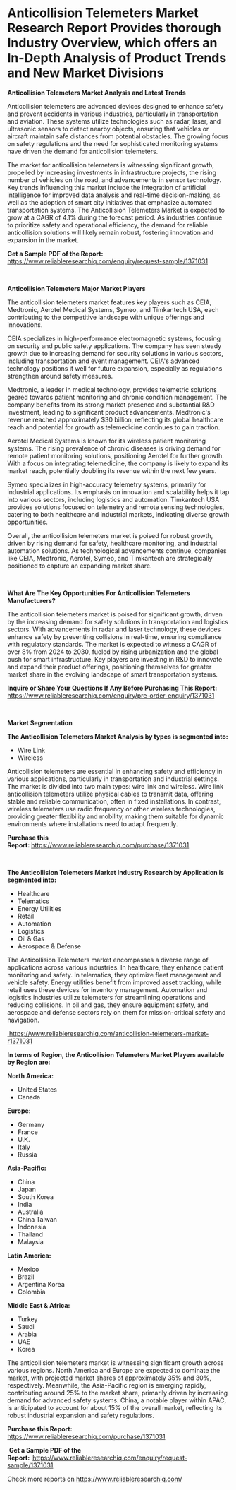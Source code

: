 <p><h1>Anticollision Telemeters Market Research Report Provides thorough Industry Overview, which offers an In-Depth Analysis of Product Trends and New Market Divisions</h1></p><p><strong>Anticollision Telemeters Market Analysis and Latest Trends</strong></p>
<p><p>Anticollision telemeters are advanced devices designed to enhance safety and prevent accidents in various industries, particularly in transportation and aviation. These systems utilize technologies such as radar, laser, and ultrasonic sensors to detect nearby objects, ensuring that vehicles or aircraft maintain safe distances from potential obstacles. The growing focus on safety regulations and the need for sophisticated monitoring systems have driven the demand for anticollision telemeters.</p><p>The market for anticollision telemeters is witnessing significant growth, propelled by increasing investments in infrastructure projects, the rising number of vehicles on the road, and advancements in sensor technology. Key trends influencing this market include the integration of artificial intelligence for improved data analysis and real-time decision-making, as well as the adoption of smart city initiatives that emphasize automated transportation systems. The Anticollision Telemeters Market is expected to grow at a CAGR of 4.1% during the forecast period. As industries continue to prioritize safety and operational efficiency, the demand for reliable anticollision solutions will likely remain robust, fostering innovation and expansion in the market.</p></p>
<p><strong>Get a Sample PDF of the Report:&nbsp;</strong> <a href="https://www.reliableresearchiq.com/enquiry/request-sample/1371031?utm_campaign=2313&utm_medium=2&utm_source=Github&utm_content=ia&utm_term=22032025&utm_id=anticollision-telemeters">https://www.reliableresearchiq.com/enquiry/request-sample/1371031</a></p>
<p>&nbsp;</p>
<p><strong>Anticollision Telemeters Major Market Players</strong></p>
<p><p>The anticollision telemeters market features key players such as CEIA, Medtronic, Aerotel Medical Systems, Symeo, and Timkantech USA, each contributing to the competitive landscape with unique offerings and innovations.</p><p>CEIA specializes in high-performance electromagnetic systems, focusing on security and public safety applications. The company has seen steady growth due to increasing demand for security solutions in various sectors, including transportation and event management. CEIA's advanced technology positions it well for future expansion, especially as regulations strengthen around safety measures.</p><p>Medtronic, a leader in medical technology, provides telemetric solutions geared towards patient monitoring and chronic condition management. The company benefits from its strong market presence and substantial R&D investment, leading to significant product advancements. Medtronic's revenue reached approximately $30 billion, reflecting its global healthcare reach and potential for growth as telemedicine continues to gain traction.</p><p>Aerotel Medical Systems is known for its wireless patient monitoring systems. The rising prevalence of chronic diseases is driving demand for remote patient monitoring solutions, positioning Aerotel for further growth. With a focus on integrating telemedicine, the company is likely to expand its market reach, potentially doubling its revenue within the next few years.</p><p>Symeo specializes in high-accuracy telemetry systems, primarily for industrial applications. Its emphasis on innovation and scalability helps it tap into various sectors, including logistics and automation. Timkantech USA provides solutions focused on telemetry and remote sensing technologies, catering to both healthcare and industrial markets, indicating diverse growth opportunities.</p><p>Overall, the anticollision telemeters market is poised for robust growth, driven by rising demand for safety, healthcare monitoring, and industrial automation solutions. As technological advancements continue, companies like CEIA, Medtronic, Aerotel, Symeo, and Timkantech are strategically positioned to capture an expanding market share.</p></p>
<p>&nbsp;</p>
<p><strong>What Are The Key Opportunities For Anticollision Telemeters Manufacturers?</strong></p>
<p><p>The anticollision telemeters market is poised for significant growth, driven by the increasing demand for safety solutions in transportation and logistics sectors. With advancements in radar and laser technology, these devices enhance safety by preventing collisions in real-time, ensuring compliance with regulatory standards. The market is expected to witness a CAGR of over 8% from 2024 to 2030, fueled by rising urbanization and the global push for smart infrastructure. Key players are investing in R&D to innovate and expand their product offerings, positioning themselves for greater market share in the evolving landscape of smart transportation systems.</p></p>
<p><strong>Inquire or Share Your Questions If Any Before Purchasing This Report:</strong> <a href="https://www.reliableresearchiq.com/enquiry/pre-order-enquiry/1371031?utm_campaign=2313&utm_medium=2&utm_source=Github&utm_content=ia&utm_term=22032025&utm_id=anticollision-telemeters">https://www.reliableresearchiq.com/enquiry/pre-order-enquiry/1371031</a></p>
<p>&nbsp;</p>
<p><strong>Market Segmentation</strong></p>
<p><strong>The Anticollision Telemeters Market Analysis by types is segmented into:</strong></p>
<p><ul><li>Wire Link</li><li>Wireless</li></ul></p>
<p><p>Anticollision telemeters are essential in enhancing safety and efficiency in various applications, particularly in transportation and industrial settings. The market is divided into two main types: wire link and wireless. Wire link anticollision telemeters utilize physical cables to transmit data, offering stable and reliable communication, often in fixed installations. In contrast, wireless telemeters use radio frequency or other wireless technologies, providing greater flexibility and mobility, making them suitable for dynamic environments where installations need to adapt frequently.</p></p>
<p><strong>Purchase this Report:&nbsp;</strong><a href="https://www.reliableresearchiq.com/purchase/1371031?utm_campaign=2313&utm_medium=2&utm_source=Github&utm_content=ia&utm_term=22032025&utm_id=anticollision-telemeters">https://www.reliableresearchiq.com/purchase/1371031</a></p>
<p>&nbsp;</p>
<p><strong>The Anticollision Telemeters Market Industry Research by Application is segmented into:</strong></p>
<p><ul><li>Healthcare</li><li>Telematics</li><li>Energy Utilities</li><li>Retail</li><li>Automation</li><li>Logistics</li><li>Oil & Gas</li><li>Aerospace & Defense</li></ul></p>
<p><p>The Anticollision Telemeters market encompasses a diverse range of applications across various industries. In healthcare, they enhance patient monitoring and safety. In telematics, they optimize fleet management and vehicle safety. Energy utilities benefit from improved asset tracking, while retail uses these devices for inventory management. Automation and logistics industries utilize telemeters for streamlining operations and reducing collisions. In oil and gas, they ensure equipment safety, and aerospace and defense sectors rely on them for mission-critical safety and navigation.</p></p>
<p><a href="https://www.reliableresearchiq.com/anticollision-telemeters-market-r1371031?utm_campaign=2313&utm_medium=2&utm_source=Github&utm_content=ia&utm_term=22032025&utm_id=anticollision-telemeters">&nbsp;https://www.reliableresearchiq.com/anticollision-telemeters-market-r1371031</a></p>
<p><strong>In terms of Region, the Anticollision Telemeters Market Players available by Region are:</strong></p>
<p>
    <p> <strong> North America: </strong>
        <ul>
            <li>United States</li>
            <li>Canada</li>
        </ul>
        </p> 
    <p> <strong> Europe: </strong>
        <ul>
            <li>Germany</li>
            <li>France</li>
            <li>U.K.</li>
            <li>Italy</li>
            <li>Russia</li>
        </ul>
        </p> 
    <p> <strong> Asia-Pacific: </strong>
        <ul>
            <li>China</li>
            <li>Japan</li>
            <li>South Korea</li>
            <li>India</li>
            <li>Australia</li>
            <li>China Taiwan</li>
            <li>Indonesia</li>
            <li>Thailand</li>
            <li>Malaysia</li>
        </ul>
        </p> 
    <p> <strong> Latin America: </strong>
        <ul>
            <li>Mexico</li>
            <li>Brazil</li>
            <li>Argentina Korea</li>
            <li>Colombia</li>
        </ul>
        </p> 
    <p> <strong> Middle East & Africa: </strong>
        <ul>
            <li>Turkey</li>
            <li>Saudi</li>
            <li>Arabia</li>
            <li>UAE</li>
            <li>Korea</li>
        </ul>
    </p>
    </p>
<p><p>The anticollision telemeters market is witnessing significant growth across various regions. North America and Europe are expected to dominate the market, with projected market shares of approximately 35% and 30%, respectively. Meanwhile, the Asia-Pacific region is emerging rapidly, contributing around 25% to the market share, primarily driven by increasing demand for advanced safety systems. China, a notable player within APAC, is anticipated to account for about 15% of the overall market, reflecting its robust industrial expansion and safety regulations.</p></p>
<p><strong>Purchase this Report: </strong><a href="https://www.reliableresearchiq.com/purchase/1371031?utm_campaign=2313&utm_medium=2&utm_source=Github&utm_content=ia&utm_term=22032025&utm_id=anticollision-telemeters">https://www.reliableresearchiq.com/purchase/1371031</a></p>
<p>&nbsp;<strong>Get a Sample PDF of the Report:&nbsp;&nbsp;</strong><a href="https://www.reliableresearchiq.com/enquiry/request-sample/1371031?utm_campaign=2313&utm_medium=2&utm_source=Github&utm_content=ia&utm_term=22032025&utm_id=anticollision-telemeters">https://www.reliableresearchiq.com/enquiry/request-sample/1371031</a></p>
<p><strong></strong></p>
<p>Check more reports on <a href="https://www.reliableresearchiq.com/?utm_campaign=2313&utm_medium=2&utm_source=Github&utm_content=ia&utm_term=22032025&utm_id=anticollision-telemeters">https://www.reliableresearchiq.com/</a></p>